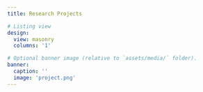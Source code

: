 ```yaml
---
title: Research Projects

# Listing view
design:
  view: masonry
  columns: '1'

# Optional banner image (relative to `assets/media/` folder).
banner:
  caption: ''
  image: 'project.png'
---
```

